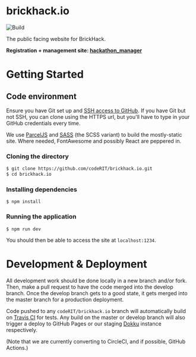 # brickhack.io

![Build](https://github.com/codeRIT/brickhack.io/workflows/Build/badge.svg)

The public facing website for BrickHack.

**Registration + management site: [hackathon_manager](https://github.com/codeRIT/hackathon_manager)**

# Getting Started

## Code environment

Ensure you have Git set up and [SSH access to GitHub](https://help.github.com/articles/connecting-to-github-with-ssh/). If you have Git but not SSH, you can clone using the HTTPS url, but you'll have to type in your GitHub credentials every time.

We use [ParcelJS](https://parceljs.org/) and [SASS](https://sass-lang.com/) (the SCSS variant) to build the mostly-static site. Where needed, FontAwesome and possibly React are peppered in.

### Cloning the directory

```bash
$ git clone https://github.com/codeRIT/brickhack.io.git
$ cd brickhack.io
```

### Installing dependencies

```
$ npm install
```

### Running the application

```
$ npm run dev
```

You should then be able to access the site at `localhost:1234`.

# Development & Deployment

All development work should be done locally in a new branch and/or fork. Then, make a pull request to have the code merged into the develop branch. Once the develop branch gets to a good state, it gets merged into the master branch for a production deployment.

Code pushed to any `codeRIT/brickhack.io` branch will automatically build on [Travis CI](https://travis-ci.org/codeRIT/brickhack.io) for tests. Any build on the master or develop branch will also trigger a deploy to GitHub Pages or our staging [Dokku](https://github.com/progrium/dokku) instance respectively.

(Note that we are currently converting to CircleCI, and if possible, GitHub Actions.)
